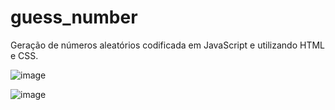 # guess_number

Geração de números aleatórios codificada em JavaScript e utilizando HTML e CSS.

![image](https://user-images.githubusercontent.com/93166787/185723588-693ae224-97b4-489c-93cc-361f91e6f3db.png)

![image](https://user-images.githubusercontent.com/93166787/185723605-44512a39-8b2d-4793-a598-85e44cb79840.png)
